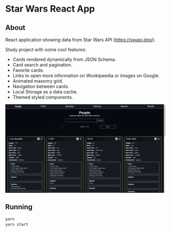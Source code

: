 # Star Wars React App


## About
React application showing data from Star Wars API (https://swapi.dev/).

Study project with some cool features:

- Cards rendered dynamically from JSON Schema.
- Card search and pagination.
- Favorite cards.
- Links to open more information on Wookipeedia or images on Google.
- Animated masonry grid.
- Navigation between cards.
- Local Storage as a data cache.
- Themed styled components.

<p align="center">
 <img src="/.github/screenshot_001.png">
</p>

## Running

```sh
yarn
yarn start
```
